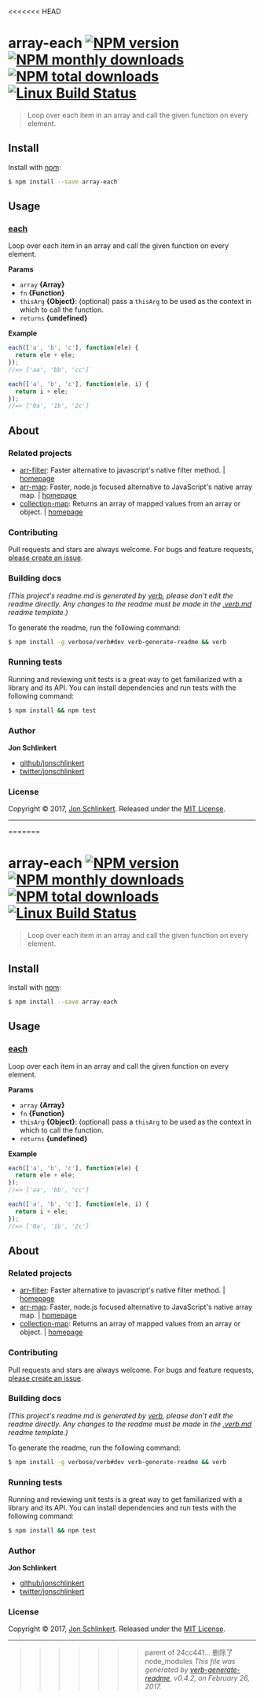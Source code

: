 <<<<<<< HEAD
# array-each [![NPM version](https://img.shields.io/npm/v/array-each.svg?style=flat)](https://www.npmjs.com/package/array-each) [![NPM monthly downloads](https://img.shields.io/npm/dm/array-each.svg?style=flat)](https://npmjs.org/package/array-each)  [![NPM total downloads](https://img.shields.io/npm/dt/array-each.svg?style=flat)](https://npmjs.org/package/array-each) [![Linux Build Status](https://img.shields.io/travis/jonschlinkert/array-each.svg?style=flat&label=Travis)](https://travis-ci.org/jonschlinkert/array-each)

> Loop over each item in an array and call the given function on every element.

## Install

Install with [npm](https://www.npmjs.com/):

```sh
$ npm install --save array-each
```

## Usage

### [each](index.js#L34)

Loop over each item in an array and call the given function on every element.

**Params**

* `array` **{Array}**
* `fn` **{Function}**
* `thisArg` **{Object}**: (optional) pass a `thisArg` to be used as the context in which to call the function.
* `returns` **{undefined}**

**Example**

```js
each(['a', 'b', 'c'], function(ele) {
  return ele + ele;
});
//=> ['aa', 'bb', 'cc']

each(['a', 'b', 'c'], function(ele, i) {
  return i + ele;
});
//=> ['0a', '1b', '2c']
```

## About

### Related projects

* [arr-filter](https://www.npmjs.com/package/arr-filter): Faster alternative to javascript's native filter method. | [homepage](https://github.com/jonschlinkert/arr-filter "Faster alternative to javascript's native filter method.")
* [arr-map](https://www.npmjs.com/package/arr-map): Faster, node.js focused alternative to JavaScript's native array map. | [homepage](https://github.com/jonschlinkert/arr-map "Faster, node.js focused alternative to JavaScript's native array map.")
* [collection-map](https://www.npmjs.com/package/collection-map): Returns an array of mapped values from an array or object. | [homepage](https://github.com/jonschlinkert/collection-map "Returns an array of mapped values from an array or object.")

### Contributing

Pull requests and stars are always welcome. For bugs and feature requests, [please create an issue](../../issues/new).

### Building docs

_(This project's readme.md is generated by [verb](https://github.com/verbose/verb-generate-readme), please don't edit the readme directly. Any changes to the readme must be made in the [.verb.md](.verb.md) readme template.)_

To generate the readme, run the following command:

```sh
$ npm install -g verbose/verb#dev verb-generate-readme && verb
```

### Running tests

Running and reviewing unit tests is a great way to get familiarized with a library and its API. You can install dependencies and run tests with the following command:

```sh
$ npm install && npm test
```

### Author

**Jon Schlinkert**

* [github/jonschlinkert](https://github.com/jonschlinkert)
* [twitter/jonschlinkert](https://twitter.com/jonschlinkert)

### License

Copyright © 2017, [Jon Schlinkert](https://github.com/jonschlinkert).
Released under the [MIT License](LICENSE).

***

=======
# array-each [![NPM version](https://img.shields.io/npm/v/array-each.svg?style=flat)](https://www.npmjs.com/package/array-each) [![NPM monthly downloads](https://img.shields.io/npm/dm/array-each.svg?style=flat)](https://npmjs.org/package/array-each)  [![NPM total downloads](https://img.shields.io/npm/dt/array-each.svg?style=flat)](https://npmjs.org/package/array-each) [![Linux Build Status](https://img.shields.io/travis/jonschlinkert/array-each.svg?style=flat&label=Travis)](https://travis-ci.org/jonschlinkert/array-each)

> Loop over each item in an array and call the given function on every element.

## Install

Install with [npm](https://www.npmjs.com/):

```sh
$ npm install --save array-each
```

## Usage

### [each](index.js#L34)

Loop over each item in an array and call the given function on every element.

**Params**

* `array` **{Array}**
* `fn` **{Function}**
* `thisArg` **{Object}**: (optional) pass a `thisArg` to be used as the context in which to call the function.
* `returns` **{undefined}**

**Example**

```js
each(['a', 'b', 'c'], function(ele) {
  return ele + ele;
});
//=> ['aa', 'bb', 'cc']

each(['a', 'b', 'c'], function(ele, i) {
  return i + ele;
});
//=> ['0a', '1b', '2c']
```

## About

### Related projects

* [arr-filter](https://www.npmjs.com/package/arr-filter): Faster alternative to javascript's native filter method. | [homepage](https://github.com/jonschlinkert/arr-filter "Faster alternative to javascript's native filter method.")
* [arr-map](https://www.npmjs.com/package/arr-map): Faster, node.js focused alternative to JavaScript's native array map. | [homepage](https://github.com/jonschlinkert/arr-map "Faster, node.js focused alternative to JavaScript's native array map.")
* [collection-map](https://www.npmjs.com/package/collection-map): Returns an array of mapped values from an array or object. | [homepage](https://github.com/jonschlinkert/collection-map "Returns an array of mapped values from an array or object.")

### Contributing

Pull requests and stars are always welcome. For bugs and feature requests, [please create an issue](../../issues/new).

### Building docs

_(This project's readme.md is generated by [verb](https://github.com/verbose/verb-generate-readme), please don't edit the readme directly. Any changes to the readme must be made in the [.verb.md](.verb.md) readme template.)_

To generate the readme, run the following command:

```sh
$ npm install -g verbose/verb#dev verb-generate-readme && verb
```

### Running tests

Running and reviewing unit tests is a great way to get familiarized with a library and its API. You can install dependencies and run tests with the following command:

```sh
$ npm install && npm test
```

### Author

**Jon Schlinkert**

* [github/jonschlinkert](https://github.com/jonschlinkert)
* [twitter/jonschlinkert](https://twitter.com/jonschlinkert)

### License

Copyright © 2017, [Jon Schlinkert](https://github.com/jonschlinkert).
Released under the [MIT License](LICENSE).

***

>>>>>>> parent of 24cc441... 删除了node_modules
_This file was generated by [verb-generate-readme](https://github.com/verbose/verb-generate-readme), v0.4.2, on February 26, 2017._
